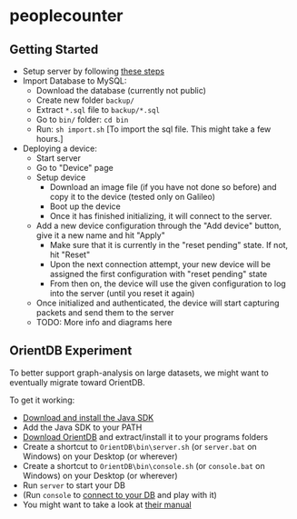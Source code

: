 # peoplecounter


## Getting Started
* Setup server by following [these steps](https://github.com/Domiii/node-sample-app)
* Import Database to MySQL:
  - Download the database (currently not public)
  - Create new folder `backup/`
  - Extract `*.sql` file to `backup/*.sql`
  - Go to `bin/` folder: `cd bin`
  - Run: `sh import.sh` [To import the sql file. This might take a few hours.]
* Deploying a device:
	* Start server
	* Go to "Device" page
	* Setup device
		* Download an image file (if you have not done so before) and copy it to the device (tested only on Galileo)
		* Boot up the device
		* Once it has finished initializing, it will connect to the server.
	* Add a new device configuration through the "Add device" button, give it a new name and hit "Apply"
		* Make sure that it is currently in the "reset pending" state. If not, hit "Reset"
		* Upon the next connection attempt, your new device will be assigned the first configuration with "reset pending" state
		* From then on, the device will use the given configuration to log into the server (until you reset it again)
	* Once initialized and authenticated, the device will start capturing packets and send them to the server
	* TODO: More info and diagrams here


## OrientDB Experiment
To better support graph-analysis on large datasets, we might want to eventually migrate toward OrientDB.

To get it working:

* [Download and install the Java SDK](http://www.oracle.com/technetwork/java/javase/downloads/)
* Add the Java SDK to your PATH
* [Download OrientDB](http://orientdb.com/download/) and extract/install it to your programs folders
* Create a shortcut to `OrientDB\bin\server.sh` (or `server.bat` on Windows) on your Desktop (or wherever)
* Create a shortcut to `OrientDB\bin\console.sh` (or `console.bat` on Windows) on your Desktop (or wherever)
* Run `server` to start your DB
* (Run `console` to [connect to your DB](http://orientdb.com/docs/last/Tutorial-Run-the-console.html) and play with it)
* You might want to take a look at [their manual](http://orientdb.com/docs/last/index.html)